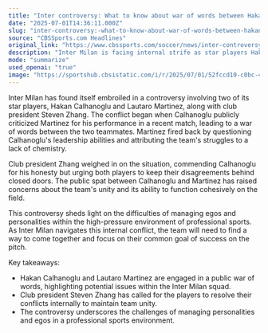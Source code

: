```yaml
---
title: "Inter controversy: What to know about war of words between Hakan Calhanoglu, Lautaro and club president"
date: "2025-07-01T14:36:11.000Z"
slug: "inter-controversy:-what-to-know-about-war-of-words-between-hakan-calhanoglu-lautaro-and-club-president"
source: "CBSSports.com Headlines"
original_link: "https://www.cbssports.com/soccer/news/inter-controversy-what-to-know-about-war-of-words-between-hakan-calhanoglu-lautaro-and-club-president/"
description: "Inter Milan is facing internal strife as star players Hakan Calhanoglu and Lautaro Martinez engage in a public feud over recent performances. Club president Steven Zhang has urged the players to resolve their conflicts privately to maintain team unity. This controversy highlights the challenges of managing egos and personalities in professional sports and raises concerns about the team's ability to function cohesively on the field. As Inter Milan navigates this conflict, the focus will be on coming together to achieve success on the pitch."
mode: "summarize"
used_openai: "true"
image: "https://sportshub.cbsistatic.com/i/r/2025/07/01/52fccd10-c0bc-42e7-abfc-00797d090e0d/thumbnail/1200x675/b6d3acca31ed968848b35ff565d8c7ce/cal.jpg"
---
```


Inter Milan has found itself embroiled in a controversy involving two of its star players, Hakan Calhanoglu and Lautaro Martinez, along with club president Steven Zhang. The conflict began when Calhanoglu publicly criticized Martinez for his performance in a recent match, leading to a war of words between the two teammates. Martinez fired back by questioning Calhanoglu's leadership abilities and attributing the team's struggles to a lack of chemistry.

Club president Zhang weighed in on the situation, commending Calhanoglu for his honesty but urging both players to keep their disagreements behind closed doors. The public spat between Calhanoglu and Martinez has raised concerns about the team's unity and its ability to function cohesively on the field.

This controversy sheds light on the difficulties of managing egos and personalities within the high-pressure environment of professional sports. As Inter Milan navigates this internal conflict, the team will need to find a way to come together and focus on their common goal of success on the pitch.

Key takeaways:
- Hakan Calhanoglu and Lautaro Martinez are engaged in a public war of words, highlighting potential issues within the Inter Milan squad.
- Club president Steven Zhang has called for the players to resolve their conflicts internally to maintain team unity.
- The controversy underscores the challenges of managing personalities and egos in a professional sports environment.